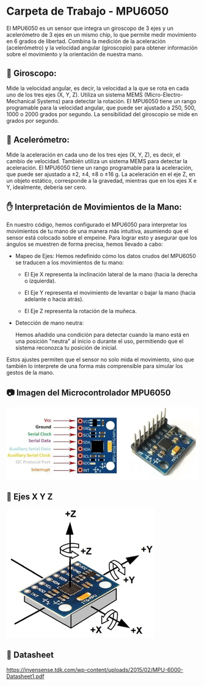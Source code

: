 # Carpeta de Trabajo - MPU6050 

El MPU6050 es un sensor que integra un giroscopo de 3 ejes y un acelerómetro de 3 ejes en un mismo chip, lo que permite medir movimiento en 6 grados de libertad. Combina la medición de la aceleración (acelerómetro) y la velocidad angular (giroscopio) para obtener información sobre el movimiento y la orientación de nuestra mano.

## 🧭 Giroscopo:

Mide la velocidad angular, es decir, la velocidad a la que se rota en cada uno de los tres ejes (X, Y, Z). Utiliza un sistema MEMS (Micro-Electro-Mechanical Systems) para detectar la rotación. El MPU6050 tiene un rango programable para la velocidad angular, que puede ser ajustado a 250, 500, 1000 o 2000 grados por segundo. La sensibilidad del giroscopio se mide en grados por segundo.

## 🧭 Acelerómetro:

Mide la aceleración en cada uno de los tres ejes (X, Y, Z), es decir, el cambio de velocidad. También utiliza un sistema MEMS para detectar la aceleración. El MPU6050 tiene un rango programable para la aceleración, que puede ser ajustado a ±2, ±4, ±8 o ±16 g. La aceleración en el eje Z, en un objeto estático, corresponde a la gravedad, mientras que en los ejes X e Y, idealmente, debería ser cero.

## ✋ Interpretación de Movimientos de la Mano:

En nuestro código, hemos configurado el MPU6050 para interpretar los movimientos de tu mano de una manera más intuitiva, asumiendo que el sensor está colocado sobre el empeine. Para lograr esto y asegurar que los ángulos se muestren de forma precisa, hemos llevado a cabo:

- Mapeo de Ejes: Hemos redefinido cómo los datos crudos del MPU6050 se traducen a los movimientos de tu mano:

    - El Eje X representa la inclinación lateral de la mano (hacia la derecha o izquierda).

    - El Eje Y representa el movimiento de levantar o bajar la mano (hacia adelante o hacia atrás).

    - El Eje Z representa la rotación de la muñeca.

- Detección de mano neutra: 

    Hemos añadido una condición para detectar cuando la mano está en una posición "neutra" al inicio o durante el uso, permitiendo que el sistema reconozca tu posición de inicial.

Estos ajustes permiten que el sensor no solo mida el movimiento, sino que también lo interprete de una forma más comprensible para simular los gestos de la mano.

## 📷 Imagen del Microcontrolador MPU6050 

![](img/mpu6050.jpg)

## 🧭 Ejes X Y Z

![](img/ejes_mpu6050.jpg)

## 🔗 Datasheet

https://invensense.tdk.com/wp-content/uploads/2015/02/MPU-6000-Datasheet1.pdf
